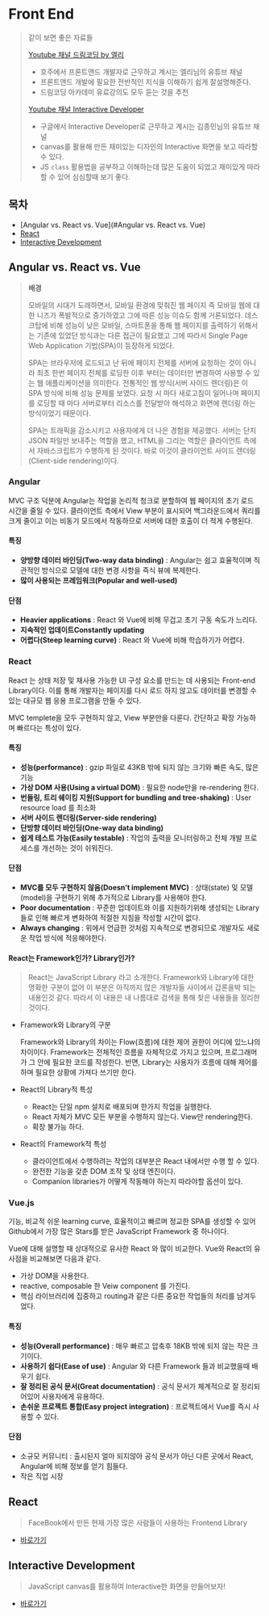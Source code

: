# Front End

> 같이 보면 좋은 자료들
>
> [Youtube 채널 드림코딩 by 엘리](https://www.youtube.com/channel/UC_4u-bXaba7yrRz_6x6kb_w)
>
> * 호주에서 프론트앤드 개발자로 근무하고 계시는 엘리님의 유튜브 채널
> * 프론트앤드 개발에 필요한 전반적인 지식을 이해하기 쉽게 잘설명해준다.
> * 드림코딩 아카데미 유료강의도 모두 듣는 것을 추천
>
> [Youtube 채널 Interactive Developer](https://www.youtube.com/channel/UCdeWxKJuvtUG2xyN6pOJEvA)
>
> * 구글에서 Interactive Developer로 근무하고 계시는 김종민님의 유튜브 채널
> * canvas를 활용해 만든 재미있는 디자인의 Interactive 화면을 보고 따라할 수 있다.
> * JS `class` 활용법을 공부하고 이해하는데 많은 도움이 되었고 재미있게 따라할 수 있어 심심할때 보기 좋다.

## 목차

* [Angular vs. React vs. Vue](#Angular vs. React vs. Vue)
* [React](#react)
* [Interactive Development](#interactive-development)

## Angular vs. React vs. Vue

> **배경**
>
> 모바일의 시대가 도래하면서, 모바일 환경에 맞춰진 웹 페이지 즉 모바일 웹에 대한 니즈가 폭발적으로 증가하였고 그에 따른 성능 이슈도 함께 거론되었다. 데스크탑에 비해 성능이 낮은 모바일, 스마트폰을 통해 웹 페이지를 출력하기 위해서는 기존에 있었던 방식과는 다른 접근이 필요했고 그에 따라서 Single Page Web Application 기법(SPA)이 등장하게 되었다.
>
> SPA는 브라우저에 로드되고 난 뒤에 페이지 전체를 서버에 요청하는 것이 아니라 최초 한번 페이지 전체를 로딩한 이후 부터는 데이터만 변경하여 사용할 수 있는 웹 애플리케이션을 의미한다. 전통적인 웹 방식(서버 사이드 렌더링)은 이 SPA 방식에 비해 성능 문제를 보였다. 요청 시 마다 새로고침이 일어나며 페이지를 로딩할 때 마다 서버로부터 리소스를 전달받아 해석하고 화면에 렌더링 하는 방식이었기 때문이다.
>
> SPA는 트래픽을 감소시키고 사용자에게 더 나은 경험을 제공했다. 서버는 단지  JSON 파일만 보내주는 역할을 했고, HTML을 그리는 역할은 클라이언트 측에서 자바스크립트가 수행하게 된 것이다. 바로 이것이 클라이언트 사이드 렌더링(Client-side rendering)이다.

### Angular

MVC 구조 덕분에 Angular는 작업을 논리적 청크로 분할하여 웹 페이지의 초기 로드 시간을 줄일 수 있다. 클라이언트 측에서 View 부분이 표시되어 백그라운드에서 쿼리를 크게 줄이고 이는 비동기 모드에서 작동하므로 서버에 대한 호출이 더 적게 수행된다.

#### 특징

* **양방향 데이터 바인딩(Two-way data binding)** : Angular는 쉽고 효율적이며 직관적인 방식으로 모델에 대한 변경 사항을 즉식 뷰에 복제한다.
* **많이 사용되는 프레임워크(Popular and well-used)**

#### 단점

* **Heavier applications** : React 와 Vue에 비해 무겁고 초기 구동 속도가 느리다.
* **지속적인 업데이트Constantly updating**
* **어렵다(Steep learning curve)** : React 와 Vue에 비해 학습하기가 어렵다.



### React

 React 는 상태 저장 및 재사용 가능한 UI 구성 요소를 만드는 데 사용되는 Front-end Library이다. 이를 통해 개발자는 페이지를 다시 로드 하지 않고도 데이터를 변경할 수 있는 대규모 웹 응용 프로그램을 만들 수 있다.

 MVC templete을 모두 구현하지 않고, View 부분만을 다룬다. 간단하고 확장 가능하며 빠르다는 특성이 있다.

#### 특징

* **성능(performance)** : gzip 파일로 43KB 밖에 되지 않는 크기와 빠른 속도, 많은 기능
* **가상 DOM 사용(Using a virtual DOM)** : 필요한 node만을 re-rendering 한다.
* **번들링, 트리 쉐이킹 지원(Support for bundling and tree-shaking)** : User resource load 를 최소화
* **서버 사이드 렌더링(Server-side rendering)**
* **단방향 데이터 바인딩(One-way data binding)**
* **쉽게 테스트 가능(Easily testable)** : 작업의 출력을 모니터링하고 전체 개발 프로세스를 개선하는 것이 쉬워진다.

#### 단점

* **MVC를 모두 구현하지 않음(Doesn’t implement MVC)** : 상태(state) 및 모델(model)을 구현하기 위해 추가적으로 Library를 사용해야 한다.
* **Poor documentation** : 꾸준한 업데이트와 이를 지원하기위해 생성되는 Library들로 인해 빠르게 변화하여 적절한 지침을 작성할 시간이 없다.
* **Always changing** : 위에서 언급한 것처럼 지속적으로 변경되므로 개발자도 새로운 작업 방식에 적응해야한다.

#### React는 Framework인가? Library인가?

>  React는 JavaScript Library 라고 소개한다. Framework와 Library에 대한 명확한 구분이 없어 이 부분은 아직까지 많은 개발자들 사이에서 갑론을박 되는 내용인것 같다. 따라서 이 내용은 내 나름대로 검색을 통해 찾은 내용들을 정리한 것이다.

* Framework와 Library의 구분

  Framework와 Library의 차이는 Flow(흐름)에 대한 제어 권한이 어디에 있느냐의 차이이다. Framework는 전체적인 흐름을 자체적으로 가지고 있으며, 프로그래머가 그 안에 필요한 코드를 작성한다. 반면, Library는 사용자가 흐름에 대해 제어를 하며 필요한 상황에 가져다 쓰기만 한다.

* React의 Library적 특성

  * React는 단일 npm 설치로 배포되며 한가지 작업을 실행한다.
  * React 자체가 MVC 모든 부분을 수행하지 않는다. View만 rendering한다.
  * 확장 불가능 하다.

* React의 Framework적 특성

  * 클라이언트에서 수행하려는 작업의 대부분은 React 내에서만 수행 할 수 있다.
  * 완전한 기능을 갖춘 DOM 조작 및 상태 엔진이다.
  * Companion libraries가 어떻게 작동해야 하는지 따라야할 옵션이 있다.



### Vue.js

 기능, 비교적 쉬운 learning curve, 효율적이고 빠르며 정교한 SPA를 생성할 수 있어 Github에서 가장 많은 Stars를 받은 JavaScript Framework 중 하나이다.

 Vue에 대해 설명할 때 상대적으로 유사한 React 와 많이 비교한다. Vue와 React의 유사점을 비교해보면 다음과 같다.

* 가상 DOM을 사용한다.
* reactive, composable 한 Veiw component 를 가진다.
* 핵심 라이브러리에 집중하고 routing과 같은 다른 중요한 작업들의 처리를 남겨두었다.

#### 특징

* **성능(Overall performance)** : 매우 빠르고 압축후 18KB 밖에 되지 않는 작은 크기이다.
* **사용하기 쉽다(Ease of use)** : Angular 와 다른 Framework 들과 비교했을때 배우기 쉽다.
* **잘 정리된 공식 문서(Great documentation)** : 공식 문서가 체계적으로 잘 정리되어있어 사용자에게 유용하다.
* **손쉬운 프로젝트 통합(Easy project integration)** : 프로젝트에서 Vue를 즉시 사용할 수 있다.

#### 단점

* 소규모 커뮤니티 : 출시된지 얼마 되지않아 공식 문서가 아닌 다른 곳에서 React, Angular에 비해 정보를 얻기 힘들다.
* 작은 직업 시장

## React

> FaceBook에서 만든 현재 가장 많은 사람들이 사용하는 Frontend Library

* [바로가기](./react)

## Interactive Development

> JavaScript canvas를 활용하여 Interactive한 화면을 만들어보자!

* [바로가기](./interactive)

